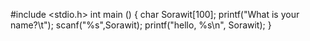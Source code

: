 #include <stdio.h>
int main ()
{
   char Sorawit[100];
   printf("What is your name?\t");
   scanf("%s",Sorawit);
    printf("hello, %s\n", Sorawit);
}
